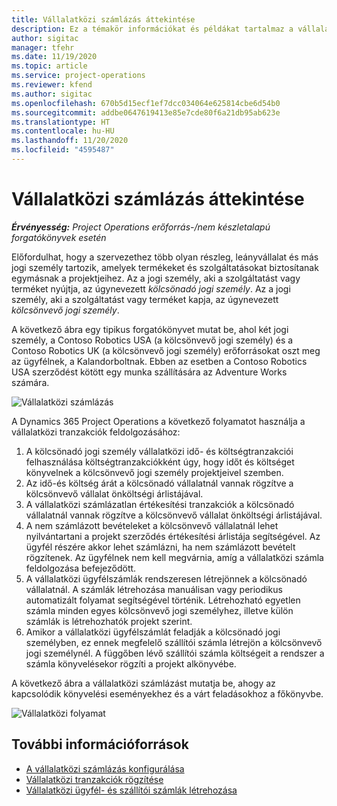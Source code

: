 ```yaml
---
title: Vállalatközi számlázás áttekintése
description: Ez a témakör információkat és példákat tartalmaz a vállalatközi számlázásról a projektekhez.
author: sigitac
manager: tfehr
ms.date: 11/19/2020
ms.topic: article
ms.service: project-operations
ms.reviewer: kfend
ms.author: sigitac
ms.openlocfilehash: 670b5d15ecf1ef7dcc034064e625814cbe6d54b0
ms.sourcegitcommit: addbe0647619413e85e7cde80f6a21db95ab623e
ms.translationtype: HT
ms.contentlocale: hu-HU
ms.lasthandoff: 11/20/2020
ms.locfileid: "4595487"
---
```

# <a name="intercompany-invoicing-overview"></a>Vállalatközi számlázás áttekintése

_**Érvényesség:** Project Operations erőforrás-/nem készletalapú forgatókönyvek esetén_

Előfordulhat, hogy a szervezethez több olyan részleg, leányvállalat és más jogi személy tartozik, amelyek termékeket és szolgáltatásokat biztosítanak egymásnak a projektjeihez. Az a jogi személy, aki a szolgáltatást vagy terméket nyújtja, az úgynevezett *kölcsönadó jogi személy*. Az a jogi személy, aki a szolgáltatást vagy terméket kapja, az úgynevezett *kölcsönvevő jogi személy*.

A következő ábra egy tipikus forgatókönyvet mutat be, ahol két jogi személy, a Contoso Robotics USA (a kölcsönvevő jogi személy) és a Contoso Robotics UK (a kölcsönvevő jogi személy) erőforrásokat oszt meg az ügyfélnek, a Kalandorboltnak. Ebben az esetben a Contoso Robotics USA szerződést kötött egy munka szállítására az Adventure Works számára.

![Vállalatközi számlázás](./media/IntercompanyScenario.png) 

A Dynamics 365 Project Operations a következő folyamatot használja a vállalatközi tranzakciók feldolgozásához:

1. A kölcsönadó jogi személy vállalatközi idő- és költségtranzakciói felhasználása költségtranzakciókként úgy, hogy időt és költséget könyvelnek a kölcsönvevő jogi személy projektjeivel szemben.
2. Az idő-és költség árát a kölcsönadó vállalatnál vannak rögzítve a kölcsönvevő vállalat önköltségi árlistájával.
3. A vállalatközi számlázatlan értékesítési tranzakciók a kölcsönadó vállalatnál vannak rögzítve a kölcsönvevő vállalat önköltségi árlistájával.
4. A nem számlázott bevételeket a kölcsönvevő vállalatnál lehet nyilvántartani a projekt szerződés értékesítési árlistája segítségével. Az ügyfél részére akkor lehet számlázni, ha nem számlázott bevételt rögzítenek. Az ügyfélnek nem kell megvárnia, amíg a vállalatközi számla feldolgozása befejeződött.
5. A vállalatközi ügyfélszámlák rendszeresen létrejönnek a kölcsönadó vállalatnál. A számlák létrehozása manuálisan vagy periodikus automatizált folyamat segítségével történik. Létrehozható egyetlen számla minden egyes kölcsönvevő jogi személyhez, illetve külön számlák is létrehozhatók projekt szerint.
6. Amikor a vállalatközi ügyfélszámlát feladják a kölcsönadó jogi személyben, ez ennek megfelelő szállítói számla létrejön a kölcsönvevő jogi személynél. A függőben lévő szállítói számla költségeit a rendszer a számla könyvelésekor rögzíti a projekt alkönyvébe.

A következő ábra a vállalatközi számlázást mutatja be, ahogy az kapcsolódik könyvelési eseményekhez és a várt feladásokhoz a főkönyvbe.

![Vállalatközi folyamat](./media/IntercompanyFlow.png)

## <a name="additional-resources"></a>További információforrások

- [A vállalatközi számlázás konfigurálása](configure-intercompany-invoicing.md)
- [Vállalatközi tranzakciók rögzítése](create-intercompany-transactions.md)
- [Vállalatközi ügyfél- és szállítói számlák létrehozása](create-intercompany-customer-vendor-invoices.md)
